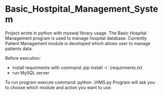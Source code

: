 # Basic_Hostpital_Management_System
Project wrote in python with myswql library usage.
The Basic Hospital Management program is used to manage hospital database.
Currently Patient Management module is developed which allows user to manage patients data.

Before execution:
- install requirments with command:
    pip install -r .\requirments.txt
- run MySQL server 

To run program execute command:
    python .\HMS.py
Program will ask you to choose which module and action you want to use.


    
